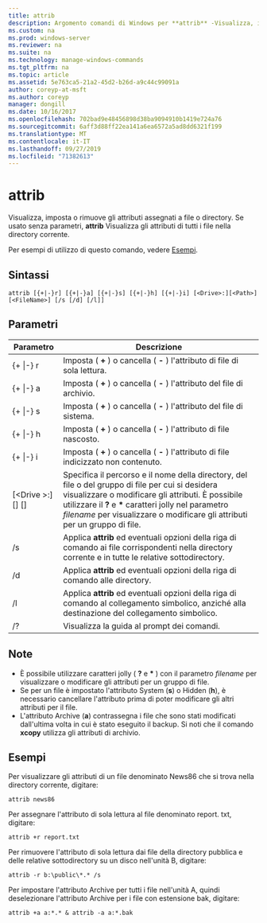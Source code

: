 ```yaml
---
title: attrib
description: Argomento comandi di Windows per **attrib** -Visualizza, imposta o rimuove gli attributi assegnati a file o directory.
ms.custom: na
ms.prod: windows-server
ms.reviewer: na
ms.suite: na
ms.technology: manage-windows-commands
ms.tgt_pltfrm: na
ms.topic: article
ms.assetid: 5e763ca5-21a2-45d2-b26d-a9c44c99091a
author: coreyp-at-msft
ms.author: coreyp
manager: dongill
ms.date: 10/16/2017
ms.openlocfilehash: 702bad9e48456898d38ba9094910b1419e724a76
ms.sourcegitcommit: 6aff3d88ff22ea141a6ea6572a5ad8dd6321f199
ms.translationtype: MT
ms.contentlocale: it-IT
ms.lasthandoff: 09/27/2019
ms.locfileid: "71382613"
---
```

# <a name="attrib"></a>attrib



Visualizza, imposta o rimuove gli attributi assegnati a file o directory. Se usato senza parametri, **attrib** Visualizza gli attributi di tutti i file nella directory corrente.

Per esempi di utilizzo di questo comando, vedere [Esempi](#BKMK_examples).

## <a name="syntax"></a>Sintassi

```
attrib [{+|-}r] [{+|-}a] [{+|-}s] [{+|-}h] [{+|-}i] [<Drive>:][<Path>][<FileName>] [/s [/d] [/l]]
```

## <a name="parameters"></a>Parametri

|Parametro|Descrizione|
|---------|-----------|
|{+ \|-} r|Imposta ( **+** ) o cancella ( **-** ) l'attributo di file di sola lettura.|
|{+ \|-} a|Imposta ( **+** ) o cancella ( **-** ) l'attributo del file di archivio.|
|{+ \|-} s|Imposta ( **+** ) o cancella ( **-** ) l'attributo del file di sistema.|
|{+ \|-} h|Imposta ( **+** ) o cancella ( **-** ) l'attributo di file nascosto.|
|{+ \|-} i|Imposta ( **+** ) o cancella ( **-** ) l'attributo di file indicizzato non contenuto.|
|[\<Drive >:] [<Path>] [<FileName>]|Specifica il percorso e il nome della directory, del file o del gruppo di file per cui si desidera visualizzare o modificare gli attributi. È possibile utilizzare il **?** e **&#42;** caratteri jolly nel parametro *filename* per visualizzare o modificare gli attributi per un gruppo di file.|
|/s|Applica **attrib** ed eventuali opzioni della riga di comando ai file corrispondenti nella directory corrente e in tutte le relative sottodirectory.|
|/d|Applica **attrib** ed eventuali opzioni della riga di comando alle directory.|
|/l|Applica **attrib** ed eventuali opzioni della riga di comando al collegamento simbolico, anziché alla destinazione del collegamento simbolico.|
|/?|Visualizza la guida al prompt dei comandi.|

## <a name="remarks"></a>Note

-   È possibile utilizzare caratteri jolly ( **?** e **&#42;** ) con il parametro *filename* per visualizzare o modificare gli attributi per un gruppo di file.
-   Se per un file è impostato l'attributo System (**s**) o Hidden (**h**), è necessario cancellare l'attributo prima di poter modificare gli altri attributi per il file.
-   L'attributo Archive (**a**) contrassegna i file che sono stati modificati dall'ultima volta in cui è stato eseguito il backup. Si noti che il comando **xcopy** utilizza gli attributi di archivio.

## <a name="BKMK_examples"></a>Esempi

Per visualizzare gli attributi di un file denominato News86 che si trova nella directory corrente, digitare:
```
attrib news86 
```
Per assegnare l'attributo di sola lettura al file denominato report. txt, digitare:
```
attrib +r report.txt 
```
Per rimuovere l'attributo di sola lettura dai file della directory pubblica e delle relative sottodirectory su un disco nell'unità B, digitare:
```
attrib -r b:\public\*.* /s 
```
Per impostare l'attributo Archive per tutti i file nell'unità A, quindi deselezionare l'attributo Archive per i file con estensione bak, digitare:
```
attrib +a a:*.* & attrib -a a:*.bak 
```
